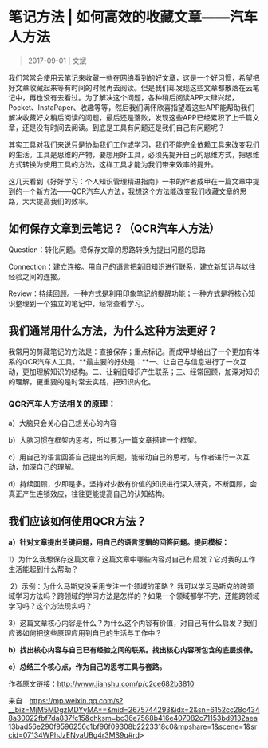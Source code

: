# 笔记方法 | 如何高效的收藏文章——汽车人方法

> 2017-09-01 | 文斌

我们常常会使用云笔记来收藏一些在网络看到的好文章，这是一个好习惯，希望把好文章收藏起来等有时间的时候再去阅读。但是我们却发现这些文章都散落在云笔记中，再也没有去看过。为了解决这个问题，各种稍后阅读APP大肆兴起，Pocket、InstaPaper、收趣等等，然后我们满怀欣喜指望着这些APP能帮助我们解决收藏好文稍后阅读的问题，最后还是落败，发现这些APP已经累积了上千篇文章，还是没有时间去阅读。到底是工具有问题还是我们自己有问题呢？

其实工具对我们来说只是协助我们工作或学习，我们不能完全依赖工具来改变我们的生活。工具是思维的产物，要想用好工具，必须先提升自己的思维方式，把思维方式转换为使用工具的方法，这样工具才能为我们带来效率的提升。

这几天看到《好好学习：个人知识管理精进指南》一书的作者成甲在一篇文章中提到的一个新方法——QCR汽车人方法，我想这个方法能改变我们收藏文章的思路，大大提高我们的效率。 

## 如何保存文章到云笔记？（QCR汽车人方法）

Question：转化问题。把保存文章的思路转换为提出问题的思路

Connection：建立连接。用自己的语言把新旧知识进行联系，建立新知识与以往经验之间的连接。

Review：持续回顾。一种方式是利用印象笔记的提醒功能；一种方式是将核心知识整理到一个独立的笔记中，经常查看学习。

## 我们通常用什么方法，为什么这种方法更好？

我常用的剪藏笔记的方法是：直接保存；重点标记。而成甲却给出了一个更加有体系的QCR汽车人工具。**最主要的好处是：**一、让自己与信息进行了一次互动，更加理解知识的结构。二、让新旧知识产生联系；三、经常回顾，加深对知识的理解，更重要的是时常去实践，把知识内化。

### QCR汽车人方法相关的原理：

a）大脑只会关心自己想关心的内容

b）大脑习惯在框架内思考，所以要为一篇文章搭建一个框架。

c）用自己的语言回答自己提出的问题，能带动自己的思考，与作者进行一次互动，加深自己的理解。

d）持续回顾，少即是多。坚持对少数有价值的知识进行深入研究，不断回顾，会真正产生连锁效应，往往更能提高自己的认知结构。

## 我们应该如何使用QCR方法？

**a）针对文章提出关键问题，用自己的语言逻辑的回答问题。提问模板：**

​    1）为什么我想保存这篇文章？这篇文章中哪些内容对自己有启发？它对我的工作生活能起到什么帮助？

​    2）示例：为什么马斯克没采用专注一个领域的策略？ 我可以学习马斯克的跨领域学习方法吗？跨领域的学习方法是怎样的？如果一个领域都学不完，还能跨领域学习吗？这个方法现实吗？

​    3）这篇文章核心内容是什么？为什么这个内容有价值，对自己有什么启发？我们应该如何把这些原理应用到自己的生活与工作中？

**b）找出核心内容与自己已有经验之间的联系。找出核心内容所包含的底层规律。**

**e）总结三个核心点，作为自己的思考工具与套路。**

作者原文链接：<http://www.jianshu.com/p/c2ce682b3810>


来自：<https://mp.weixin.qq.com/s?__biz=MjM5MDgzMDYyMA==&mid=2675744293&idx=2&sn=6152cc28c4348a30022fbf7da837fc15&chksm=bc36e7568b416e407082c71153bd9132aea13bad56e290f9596256c1bf96f09308b2223318c0&mpshare=1&scene=1&srcid=07134WPhJzENyaUBg4r3MS9q#rd>>